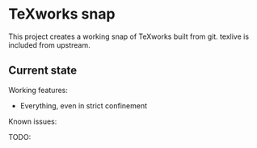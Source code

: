 # TeXworks snap

This project creates a working snap of TeXworks built from git.
texlive is included from upstream.

## Current state

Working features:
  - Everything, even in strict confinement

Known issues:

TODO:

